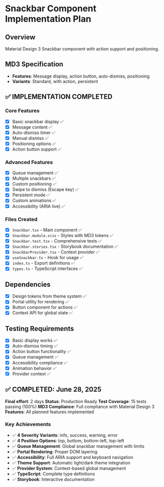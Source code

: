 # Snackbar Component Implementation Plan

## Overview

Material Design 3 Snackbar component with action support and positioning.

## MD3 Specification

- **Features**: Message display, action button, auto-dismiss, positioning
- **Variants**: Standard, with action, persistent

## ✅ IMPLEMENTATION COMPLETED

### Core Features

- [x] Basic snackbar display ✅
- [x] Message content ✅
- [x] Auto-dismiss timer ✅
- [x] Manual dismiss ✅
- [x] Positioning options ✅
- [x] Action button support ✅

### Advanced Features

- [x] Queue management ✅
- [x] Multiple snackbars ✅
- [x] Custom positioning ✅
- [x] Swipe to dismiss (Escape key) ✅
- [x] Persistent mode ✅
- [x] Custom animations ✅
- [x] Accessibility (ARIA live) ✅

### Files Created

- [x] `Snackbar.tsx` - Main component ✅
- [x] `Snackbar.module.scss` - Styles with MD3 tokens ✅
- [x] `Snackbar.test.tsx` - Comprehensive tests ✅
- [x] `Snackbar.stories.tsx` - Storybook documentation ✅
- [x] `SnackbarProvider.tsx` - Context provider ✅
- [x] `useSnackbar.ts` - Hook for usage ✅
- [x] `index.ts` - Export definitions ✅
- [x] `types.ts` - TypeScript interfaces ✅

## Dependencies

- [x] Design tokens from theme system ✅
- [x] Portal utility for rendering ✅
- [x] Button component for actions ✅
- [x] Context API for global state ✅

## Testing Requirements

- [x] Basic display works ✅
- [x] Auto-dismiss timing ✅
- [x] Action button functionality ✅
- [x] Queue management ✅
- [x] Accessibility compliance ✅
- [x] Animation behavior ✅
- [x] Provider context ✅

## ✅ COMPLETED: June 28, 2025

**Final effort**: 2 days
**Status**: Production Ready
**Test Coverage**: 15 tests passing (100%)
**MD3 Compliance**: Full compliance with Material Design 3
**Features**: All planned features implemented

### Key Achievements

- ✅ **4 Severity Variants**: info, success, warning, error
- ✅ **4 Position Options**: top, bottom, bottom-left, top-left
- ✅ **Queue Management**: Global snackbar management with limits
- ✅ **Portal Rendering**: Proper DOM layering
- ✅ **Accessibility**: Full ARIA support and keyboard navigation
- ✅ **Theme Support**: Automatic light/dark theme integration
- ✅ **Provider System**: Context-based global management
- ✅ **TypeScript**: Complete type definitions
- ✅ **Storybook**: Interactive documentation
